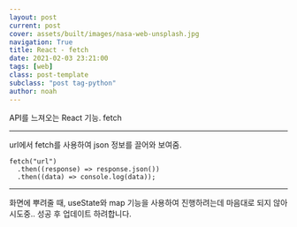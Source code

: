 ```yaml
---
layout: post
current: post
cover: assets/built/images/nasa-web-unsplash.jpg
navigation: True
title: React - fetch
date: 2021-02-03 23:21:00
tags: [web]
class: post-template
subclass: "post tag-python"
author: noah
---
```


<!-- {% include jekyll-table-of-contents.html %} -->

API를 느져오는 React 기능. fetch

<!-- - Reference: https://en.wikipedia.org/wiki/Search_engine_optimization -->

---
url에서 fetch를 사용하여 json 정보를 끌어와 보여줌.

```
fetch("url")
  .then((response) => response.json())
  .then((data) => console.log(data));
```

---

화면에 뿌려줄 때, useState와 map 기능을 사용하여 진행하려는데
마음대로 되지 않아 시도중.. 성공 후 업데이트 하려합니다.